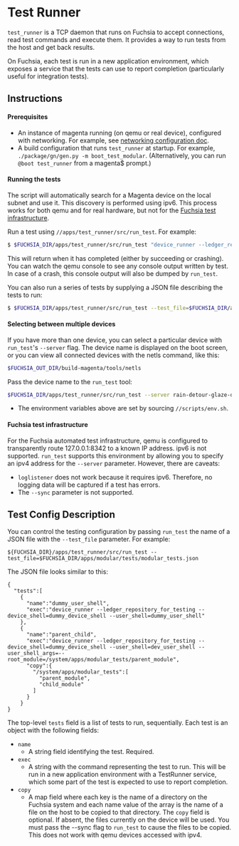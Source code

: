 # Test Runner
`test_runner` is a TCP daemon that runs on Fuchsia to accept connections, read
test commands and execute them. It provides a way to run tests from the host
and get back results.

On Fuchsia, each test is run in a new application environment, which exposes a
service that the tests can use to report completion (particularly useful for
integration tests).

## Instructions

#### Prerequisites
- An instance of magenta running (on qemu or real device), configured with
networking. For example, see
[networking configuration doc](https://fuchsia.googlesource.com/docs/+/master/getting_started.md#Enabling-Network).
- A build configuration that runs `test_runner` at startup. For example,
  `./package/gn/gen.py -m boot_test_modular`.
  (Alternatively, you can run `@boot test_runner` from a magenta$ prompt.)

#### Running the tests

The script will automatically search for a Magenta device on the local
subnet and use it. This discovery is performed using ipv6. This process
works for both qemu and for real hardware, but not for the
[Fuchsia test infrastructure](#Fuchsia-test-infrastructure).

Run a test using `//apps/test_runner/src/run_test`. For example:

```sh
$ $FUCHSIA_DIR/apps/test_runner/src/run_test "device_runner --ledger_repository_for_testing --device_shell=dummy_device_shell --user_shell=dev_user_shell --user_shell_args=--root_module=/system/apps/modular_tests/agent_trigger_test"
```

This will return when it has completed (either by succeeding or crashing). You
can watch the qemu console to see any console output written by test. In case of
a crash, this console output will also be dumped by `run_test`.

You can also run a series of tests by supplying a JSON file describing the
tests to run:

```sh
$ $FUCHSIA_DIR/apps/test_runner/src/run_test --test_file=$FUCHSIA_DIR/apps/modular/tests/modular_tests.json
```

#### Selecting between multiple devices

If you have more than one device, you can select a particular device with
`run_test`'s `--server` flag. The device name is displayed on the boot screen,
or you can view all connected devices with the netls command, like this:

```sh
$FUCHSIA_OUT_DIR/build-magenta/tools/netls
```

Pass the device name to the `run_test` tool:

```sh
$FUCHSIA_DIR/apps/test_runner/src/run_test --server rain-detour-glaze-donut ...
```

- The environment variables above are set by sourcing `//scripts/env.sh`.


#### Fuchsia test infrastructure

For the Fuchsia automated test infrastructure, qemu is configured to
transparently route 127.0.0.1:8342 to a known IP address. ipv6 is not
supported. `run_test` supports this environment by allowing you to specify an
ipv4 address for the `--server` parameter. However, there are caveats:

  - `loglistener` does not work because it requires ipv6. Therefore, no
    logging data will be captured if a test has errors.
  - The `--sync` parameter is not supported.


## Test Config Description

You can control the testing configuration by passing `run_test` the name of a
JSON file with the `--test_file` parameter. For example:

```
${FUCHSIA_DIR}/apps/test_runner/src/run_test --test_file=$FUCHSIA_DIR/apps/modular/tests/modular_tests.json
```

The JSON file looks similar to this:

```
{
  "tests":[
    {
      "name":"dummy_user_shell",
      "exec":"device_runner --ledger_repository_for_testing --device_shell=dummy_device_shell --user_shell=dummy_user_shell"
    },
    {
      "name":"parent_child",
      "exec":"device_runner --ledger_repository_for_testing --device_shell=dummy_device_shell --user_shell=dev_user_shell --user_shell_args=--root_module=/system/apps/modular_tests/parent_module",
      "copy":{
        "/system/apps/modular_tests":[
          "parent_module",
          "child_module"
        ]
      }
    }
}
```

The top-level `tests` field is a list of tests to run, sequentially.
Each test is an object with the following fields:

- `name`
  - A string field identifying the test. Required.
- `exec`
  - A string with the command representing the test to run. This will be run in
    a new application environment with a TestRunner service, which some part of
    the test is expected to use to report completion.
- `copy`
  - A map field where each key is the name of a directory on the Fuchsia
  system and each name value of the array is the name of a file on the host
  to be copied to that directory. The `copy` field is optional. If absent,
  the files currently on the device will be used. You must pass the --sync
  flag to `run_test` to cause the files to be copied. This does not work
  with qemu devices accessed with ipv4.
